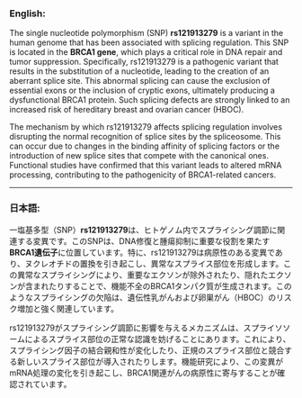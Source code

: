 ### English:
The single nucleotide polymorphism (SNP) **rs121913279** is a variant in the human genome that has been associated with splicing regulation. This SNP is located in the **BRCA1 gene**, which plays a critical role in DNA repair and tumor suppression. Specifically, rs121913279 is a pathogenic variant that results in the substitution of a nucleotide, leading to the creation of an aberrant splice site. This abnormal splicing can cause the exclusion of essential exons or the inclusion of cryptic exons, ultimately producing a dysfunctional BRCA1 protein. Such splicing defects are strongly linked to an increased risk of hereditary breast and ovarian cancer (HBOC).

The mechanism by which rs121913279 affects splicing regulation involves disrupting the normal recognition of splice sites by the spliceosome. This can occur due to changes in the binding affinity of splicing factors or the introduction of new splice sites that compete with the canonical ones. Functional studies have confirmed that this variant leads to altered mRNA processing, contributing to the pathogenicity of BRCA1-related cancers.

---

### 日本語:
一塩基多型（SNP）**rs121913279**は、ヒトゲノム内でスプライシング調節に関連する変異です。このSNPは、DNA修復と腫瘍抑制に重要な役割を果たす**BRCA1遺伝子**に位置しています。特に、rs121913279は病原性のある変異であり、ヌクレオチドの置換を引き起こし、異常なスプライス部位を形成します。この異常なスプライシングにより、重要なエクソンが除外されたり、隠れたエクソンが含まれたりすることで、機能不全のBRCA1タンパク質が生成されます。このようなスプライシングの欠陥は、遺伝性乳がんおよび卵巣がん（HBOC）のリスク増加と強く関連しています。

rs121913279がスプライシング調節に影響を与えるメカニズムは、スプライソソームによるスプライス部位の正常な認識を妨げることにあります。これにより、スプライシング因子の結合親和性が変化したり、正規のスプライス部位と競合する新しいスプライス部位が導入されたりします。機能研究により、この変異がmRNA処理の変化を引き起こし、BRCA1関連がんの病原性に寄与することが確認されています。